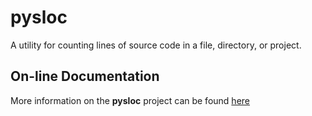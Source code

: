 # pysloc

A utility for counting lines of source code in a file, directory, or project.

## On-line Documentation

More information on the **pysloc** project can be found [here](https://jddixon.github.io/pysloc)
